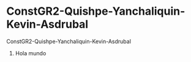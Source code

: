 # ConstGR2-Quishpe-Yanchaliquin-Kevin-Asdrubal
ConstGR2-Quishpe-Yanchaliquin-Kevin-Asdrubal

1. Hola mundo

